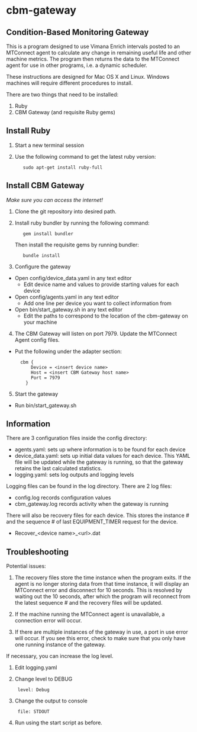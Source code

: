 # cbm-gateway
Condition-Based Monitoring Gateway
---------
This is a program designed to use Vimana Enrich intervals posted to an MTConnect agent to calculate any change
in remaining useful life and other machine metrics. The program then returns the data to the MTConnect agent for
use in other programs, i.e. a dynamic scheduler.

These instructions are designed for Mac OS X and Linux. Windows machines will require different procedures to install.


There are two things that need to be installed:

1. Ruby
2. CBM Gateway (and requisite Ruby gems)

Install Ruby
-------

1. Start a new terminal session
2. Use the following command to get the latest ruby version:

          sudo apt-get install ruby-full

Install CBM Gateway
-------

*Make sure you can access the internet!*

1. Clone the git repository into desired path.
2. Install ruby bundler by running the following command:

          gem install bundler
          
   Then install the requisite gems by running bundler:
   
          bundle install
          
3. Configure the gateway


  * Open config/device_data.yaml in any text editor
    * Edit device name and values to provide starting values for each device
  * Open config/agents.yaml in any text editor
    * Add one line per device you want to collect information from
  * Open bin/start_gateway.sh in any text editor
    * Edit the paths to correspond to the location of the cbm-gateway on your machine
    
4. The CBM Gateway will listen on port 7979. Update the MTConnect Agent config files.
  * Put the following under the adapter section:

          cbm {
              Device = <insert device name>
              Host = <insert CBM Gateway host name>
              Port = 7979
            }
          
5. Start the gateway

  * Run bin/start_gateway.sh
  
Information
--------
There are 3 configuration files inside the config directory:

* agents.yaml: sets up where information is to be found for each device
* device_data.yaml: sets up initial data values for each device. This YAML file will be updated while the gateway
is running, so that the gateway retains the last calculated statistics.
* logging.yaml: sets log outputs and logging levels

Logging files can be found in the log directory. There are 2 log files:

* config.log records configuration values
* cbm_gateway.log records activity when the gateway is running

There will also be recovery files for each device. This stores the instance # and the sequence # of last EQUIPMENT_TIMER request for the device.
* Recover_\<device name\>_\<url\>.dat

Troubleshooting
-------

Potential issues:
1. The recovery files store the time instance when the program exits. If the agent is no longer storing
data from that time instance, it will display an MTConnect error and disconnect for 10 seconds. This is resolved
by waiting out the 10 seconds, after which the program will reconnect from the latest sequence # and the recovery files will be updated.

2. If the machine running the MTConnect agent is unavailable, a connection error will occur.

3. If there are multiple instances of the gateway in use, a port in use error will occur. If you see this error,
check to make sure that you only have one running instance of the gateway. 

If necessary, you can increase the log level.

1. Edit logging.yaml
2. Change level to DEBUG
  
        level: Debug
        
3. Change the output to console

        file: STDOUT
        
4. Run using the start script as before.